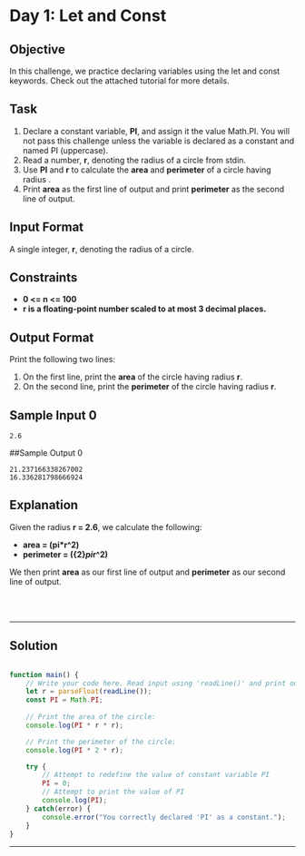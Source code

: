 # Day 1: Let and Const
## Objective

In this challenge, we practice declaring variables using the let and const keywords. Check out the attached tutorial for more details.


## Task

1. Declare a constant variable, **PI**, and assign it the value Math.PI. You will not pass this challenge unless the variable is declared as a constant and named PI (uppercase).
2. Read a number, **r**, denoting the radius of a circle from stdin.
3. Use **PI** and **r** to calculate the **area** and **perimeter** of a circle having radius .
4. Print **area** as the first line of output and print **perimeter** as the second line of output.


## Input Format

A single integer, **r**, denoting the radius of a circle.


## Constraints
- **0 <= n <= 100**
- **r is a floating-point number scaled to at most 3 decimal places.**


## Output Format

Print the following two lines:

1. On the first line, print the **area** of the circle having radius **r**.
2. On the second line, print the **perimeter** of the circle having radius **r**.


## Sample Input 0

```
2.6
```


##Sample Output 0

```
21.237166338267002
16.336281798666924
```


## Explanation

Given the radius **r = 2.6**, we calculate the following:
- **area = \(pi*r^2\)**
- **perimeter = \({2}*pi*r^2\)**
 
We then print **area** as our first line of output and **perimeter** as our second line of output.

<br/>
<br/>

---

## Solution

```javascript

function main() {
    // Write your code here. Read input using 'readLine()' and print output using 'console.log()'.
    let r = parseFloat(readLine());
    const PI = Math.PI;
    
    // Print the area of the circle:
    console.log(PI * r * r);

    // Print the perimeter of the circle:
    console.log(PI * 2 * r);

    try {    
        // Attempt to redefine the value of constant variable PI
        PI = 0;
        // Attempt to print the value of PI
        console.log(PI);
    } catch(error) {
        console.error("You correctly declared 'PI' as a constant.");
    }
}

```

---
